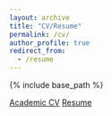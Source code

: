 ```yaml
---
layout: archive
title: "CV/Resume"
permalink: /cv/
author_profile: true
redirect_from:
  - /resume
---
```


{% include base_path %}

<a class="btn btn--light--outline btn--info" href="https://sanyabt.github.io/files/CV.pdf">Academic CV</a>
<a class="btn btn--light--outline btn--info" href="https://sanyabt.github.io/files/Resume.pdf">Resume</a>